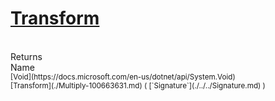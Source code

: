 # [Transform](./Multiply-100663631.md)


<br>
Returns<img width=542/>Name
<br>
<sub>[Void](https://docs.microsoft.com/en-us/dotnet/api/System.Void)</sub><img width=500/><sub>[Transform](./Multiply-100663631.md) ( [`Signature`](./../../Signature.md) )</sub><br>



